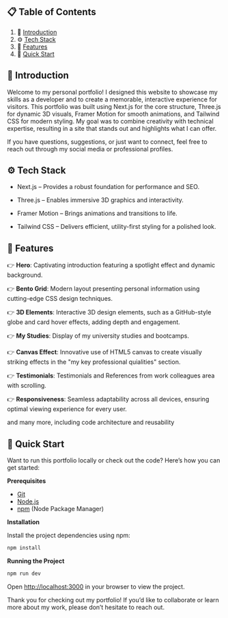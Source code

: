
## 📋 <a name="table">Table of Contents</a>

1. 🤖 [Introduction](#introduction)
2. ⚙️ [Tech Stack](#tech-stack)
3. 🔋 [Features](#features)
4. 🤸 [Quick Start](#quick-start)


## <a name="introduction">🤖 Introduction</a>

Welcome to my personal portfolio! I designed this website to showcase my skills as a developer and to create a memorable, interactive experience for visitors. This portfolio was built using Next.js for the core structure, Three.js for dynamic 3D visuals, Framer Motion for smooth animations, and Tailwind CSS for modern styling. My goal was to combine creativity with technical expertise, resulting in a site that stands out and highlights what I can offer.

If you have questions, suggestions, or just want to connect, feel free to reach out through my social media or professional profiles.

## <a name="tech-stack">⚙️ Tech Stack</a>

- Next.js – Provides a robust foundation for performance and SEO.

- Three.js – Enables immersive 3D graphics and interactivity.

- Framer Motion – Brings animations and transitions to life.

- Tailwind CSS – Delivers efficient, utility-first styling for a polished look.


## <a name="features">🔋 Features</a>

👉 **Hero**: Captivating introduction featuring a spotlight effect and dynamic background.

👉 **Bento Grid**: Modern layout presenting personal information using cutting-edge CSS design techniques.

👉 **3D Elements**:  Interactive 3D design elements, such as a GitHub-style globe and card hover effects, adding depth and engagement.

👉 **My Studies**: Display of my university studies and bootcamps.

👉 **Canvas Effect**: Innovative use of HTML5 canvas to create visually striking effects in the "my key professional quialities" section.

👉 **Testimonials**: Testimonials and References from work colleagues area with scrolling.

👉 **Responsiveness**: Seamless adaptability across all devices, ensuring optimal viewing experience for every user.

and many more, including code architecture and reusability 


## <a name="quick-start">🤸 Quick Start</a>

Want to run this portfolio locally or check out the code? Here’s how you can get started:

**Prerequisites**

- [Git](https://git-scm.com/)
- [Node.js](https://nodejs.org/en)
- [npm](https://www.npmjs.com/) (Node Package Manager)

**Installation**

Install the project dependencies using npm:

```bash
npm install
```

**Running the Project**

```bash
npm run dev
```

Open [http://localhost:3000](http://localhost:3000) in your browser to view the project.

Thank you for checking out my portfolio! If you’d like to collaborate or learn more about my work, please don’t hesitate to reach out.